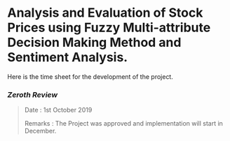 # **Analysis and Evaluation of Stock Prices using Fuzzy Multi-attribute Decision Making Method and Sentiment Analysis.**

Here is the time sheet for the development of the project.

### *Zeroth Review*
> Date : 1st October 2019
> 
> Remarks : 
            The Project was approved and implementation will start in December.
